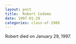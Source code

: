 ```yaml
---
layout: post
title:  Robert Codomo
date: 1997-01-29
categories: class-of-1989
---
```


Robert died on January 29, 1997.


